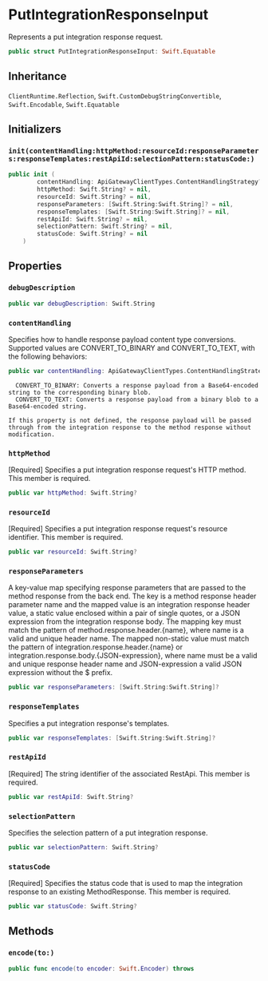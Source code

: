 # PutIntegrationResponseInput

Represents a put integration response request.

``` swift
public struct PutIntegrationResponseInput: Swift.Equatable 
```

## Inheritance

`ClientRuntime.Reflection`, `Swift.CustomDebugStringConvertible`, `Swift.Encodable`, `Swift.Equatable`

## Initializers

### `init(contentHandling:httpMethod:resourceId:responseParameters:responseTemplates:restApiId:selectionPattern:statusCode:)`

``` swift
public init (
        contentHandling: ApiGatewayClientTypes.ContentHandlingStrategy? = nil,
        httpMethod: Swift.String? = nil,
        resourceId: Swift.String? = nil,
        responseParameters: [Swift.String:Swift.String]? = nil,
        responseTemplates: [Swift.String:Swift.String]? = nil,
        restApiId: Swift.String? = nil,
        selectionPattern: Swift.String? = nil,
        statusCode: Swift.String? = nil
    )
```

## Properties

### `debugDescription`

``` swift
public var debugDescription: Swift.String 
```

### `contentHandling`

Specifies how to handle response payload content type conversions. Supported values are CONVERT\_TO\_BINARY and CONVERT\_TO\_TEXT, with the following behaviors:​

``` swift
public var contentHandling: ApiGatewayClientTypes.ContentHandlingStrategy?
```

``` 
  CONVERT_TO_BINARY: Converts a response payload from a Base64-encoded string to the corresponding binary blob.
  CONVERT_TO_TEXT: Converts a response payload from a binary blob to a Base64-encoded string.

If this property is not defined, the response payload will be passed through from the integration response to the method response without modification.
```

### `httpMethod`

\[Required\] Specifies a put integration response request's HTTP method.
This member is required.

``` swift
public var httpMethod: Swift.String?
```

### `resourceId`

\[Required\] Specifies a put integration response request's resource identifier.
This member is required.

``` swift
public var resourceId: Swift.String?
```

### `responseParameters`

A key-value map specifying response parameters that are passed to the method response from the back end.
The key is a method response header parameter name and the mapped value is an integration response header value, a static value enclosed within a pair of single quotes, or a JSON expression from the integration response body. The mapping key must match the pattern of method.response.header.{name}, where name is a valid and unique header name. The mapped non-static value must match the pattern of integration.response.header.{name} or integration.response.body.{JSON-expression}, where name must be a valid and unique response header name and JSON-expression a valid JSON expression without the $ prefix.

``` swift
public var responseParameters: [Swift.String:Swift.String]?
```

### `responseTemplates`

Specifies a put integration response's templates.

``` swift
public var responseTemplates: [Swift.String:Swift.String]?
```

### `restApiId`

\[Required\] The string identifier of the associated RestApi.
This member is required.

``` swift
public var restApiId: Swift.String?
```

### `selectionPattern`

Specifies the selection pattern of a put integration response.

``` swift
public var selectionPattern: Swift.String?
```

### `statusCode`

\[Required\] Specifies the status code that is used to map the integration response to an existing MethodResponse.
This member is required.

``` swift
public var statusCode: Swift.String?
```

## Methods

### `encode(to:)`

``` swift
public func encode(to encoder: Swift.Encoder) throws 
```
